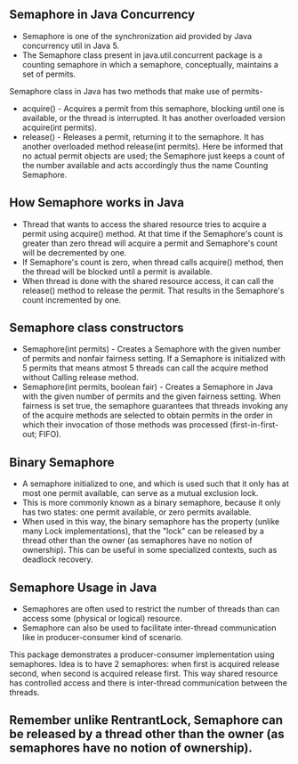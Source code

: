 ## Semaphore in Java Concurrency
* Semaphore is one of the synchronization aid provided by Java concurrency util in Java 5.
* The Semaphore class present in java.util.concurrent package is a counting semaphore in which a semaphore, conceptually, maintains a set of permits.

Semaphore class in Java has two methods that make use of permits-
* acquire() - Acquires a permit from this semaphore, blocking until one is available, or the thread is interrupted. It has another overloaded version acquire(int permits).
* release() - Releases a permit, returning it to the semaphore. It has another overloaded method release(int permits).
Here be informed that no actual permit objects are used; the Semaphore just keeps a count of the number available and acts accordingly thus the name Counting Semaphore.

## How Semaphore works in Java
* Thread that wants to access the shared resource tries to acquire a permit using acquire() method. At that time if the Semaphore's count is greater than zero thread will acquire a permit and Semaphore's count will be decremented by one.
* If Semaphore's count is zero, when thread calls acquire() method, then the thread will be blocked until a permit is available.
* When thread is done with the shared resource access, it can call the release() method to release the permit. That results in the Semaphore's count incremented by one.

## Semaphore class constructors

* Semaphore(int permits) - Creates a Semaphore with the given number of permits and nonfair fairness setting.
If a Semaphore is initialized with 5 permits that means atmost 5 threads can call the acquire method without Calling release method.
* Semaphore(int permits, boolean fair) - Creates a Semaphore in Java with the given number of permits and the given fairness setting.
When fairness is set true, the semaphore guarantees that threads invoking any of the acquire methods are selected to obtain permits in the order in which their invocation of those methods was processed (first-in-first-out; FIFO).

## Binary Semaphore
* A semaphore initialized to one, and which is used such that it only has at most one permit available, can serve as a mutual exclusion lock. 
* This is more commonly known as a binary semaphore, because it only has two states: one permit available, or zero permits available. 
* When used in this way, the binary semaphore has the property (unlike many Lock implementations), that the "lock" can be released by a thread other than the owner (as semaphores have no notion of ownership). This can be useful in some specialized contexts, such as deadlock recovery.

## Semaphore Usage in Java
* Semaphores are often used to restrict the number of threads than can access some (physical or logical) resource.
* Semaphore can also be used to facilitate inter-thread communication like in producer-consumer kind of scenario.

This package demonstrates a producer-consumer implementation using semaphores. Idea is to have 2 semaphores: when first is acquired release second, when second is acquired release first. This way shared resource has controlled access and there is inter-thread communication between the threads.

## Remember unlike RentrantLock, Semaphore can be released by a thread other than the owner (as semaphores have no notion of ownership).
